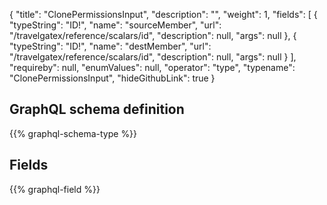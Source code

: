 {
  "title": "ClonePermissionsInput",
  "description": "",
  "weight": 1,
  "fields": [
    {
      "typeString": "ID!",
      "name": "sourceMember",
      "url": "/travelgatex/reference/scalars/id",
      "description": null,
      "args": null
    },
    {
      "typeString": "ID!",
      "name": "destMember",
      "url": "/travelgatex/reference/scalars/id",
      "description": null,
      "args": null
    }
  ],
  "requireby": null,
  "enumValues": null,
  "operator": "type",
  "typename": "ClonePermissionsInput",
  "hideGithubLink": true
}
## GraphQL schema definition

{{% graphql-schema-type %}}

## Fields

{{% graphql-field %}}
